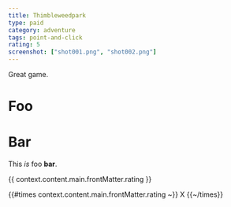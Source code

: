 ```yaml
---
title: Thimbleweedpark
type: paid
category: adventure
tags: point-and-click
rating: 5
screenshot: ["shot001.png", "shot002.png"]
---
```


Great game.

# Foo

# Bar

This *is* foo **bar**.

{{ context.content.main.frontMatter.rating }}

{{#times context.content.main.frontMatter.rating ~}}
X
{{~/times}}
